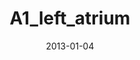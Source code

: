 ---
title: A1_left_atrium
image: https://www.cycif.org/assets/img/rashid-2019-heart/A1_left_atrium.jpg
date: '2013-01-04'
minerva_link: https://www.cycif.org/data/rashid-2019-heart/osd-A1_left_atrium.html
info_link: https://www.cycif.org/data/rashid-2019-heart/index.html
show_page_link: false
---